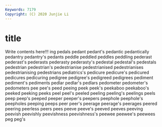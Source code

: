 ```yaml
---
Keywords: 7179
Copyright: (C) 2020 Junjie Li
---
```


# title

Write contents here!!!
ing 
pedals 
pedant 
pedant's 
pedantic 
pedantically 
pedantry 
pedantry's 
pedants
peddle 
peddled 
peddles 
peddling 
pederast 
pederast's 
pederasts 
pederasty 
pederasty's 
pedestal
pedestal's 
pedestals 
pedestrian 
pedestrian's 
pedestrianise 
pedestrianised 
pedestrianises 
pedestrianising 
pedestrians 
pediatrics's
pedicure 
pedicure's 
pedicured 
pedicures 
pedicuring 
pedigree 
pedigree's 
pedigreed 
pedigrees 
pediment
pediment's 
pediments 
pedlar 
pedlar's 
pedlars 
pedometer 
pedometer's 
pedometers 
pee 
pee's
peed 
peeing 
peek 
peek's 
peekaboo 
peekaboo's 
peeked 
peeking 
peeks 
peel
peel's 
peeled 
peeling 
peeling's 
peelings 
peels 
peep 
peep's 
peeped 
peeper
peeper's 
peepers 
peephole 
peephole's 
peepholes 
peeping 
peeps 
peer 
peer's 
peerage
peerage's 
peerages 
peered 
peering 
peerless 
peers 
pees 
peeve 
peeve's 
peeved
peeves 
peeving 
peevish 
peevishly 
peevishness 
peevishness's 
peewee 
peewee's 
peewees 
peg
peg's 
